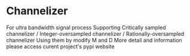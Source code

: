 # Channelizer
For ultra bandwidth signal process
Supporting Critically sampled channelizer / Integer-oversampled channelizer / Rationally-oversampled channelizer
Using them by modify M and D
More detail and information please access curent project's pypi website
